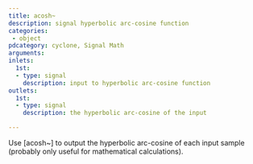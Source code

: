 ```yaml
---
title: acosh~
description: signal hyperbolic arc-cosine function
categories:
 - object
pdcategory: cyclone, Signal Math
arguments:
inlets:
  1st:
  - type: signal
    description: input to hyperbolic arc-cosine function
outlets:
  1st:
  - type: signal
    description: the hyperbolic arc-cosine of the input

---
```


Use [acosh~] to output the hyperbolic arc-cosine of each input sample (probably only useful for mathematical calculations).

